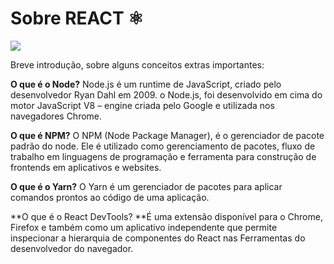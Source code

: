 # Sobre REACT ⚛
<img src="https://img.shields.io/badge/status-em construção-yellow">

Breve introdução, sobre alguns conceitos extras importantes:

**O que é o Node?** Node.js é um runtime de JavaScript, criado pelo desenvolvedor Ryan Dahl em 2009. o Node.js, foi desenvolvido em cima do motor JavaScript V8 – engine criada pelo Google e utilizada nos navegadores Chrome.

**O que é NPM?** O NPM (Node Package Manager), é o gerenciador de pacote padrão do node. Ele é utilizado como gerenciamento de pacotes, fluxo de trabalho em linguagens de programação e ferramenta para construção de frontends em aplicativos e websites.

**O que é o Yarn?** O Yarn é um gerenciador de pacotes para aplicar comandos prontos ao código de uma aplicação.

**O que é o React DevTools? **É uma extensão disponível para o Chrome, Firefox e também como um aplicativo independente que permite inspecionar a hierarquia de componentes do React nas Ferramentas do desenvolvedor do navegador.
